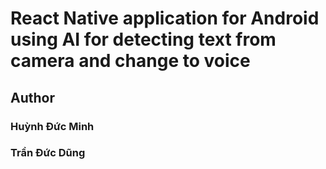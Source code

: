 # React Native application for Android using AI for detecting text from camera and change to voice
## Author
### Huỳnh Đức Minh 
### Trần Đức Dũng
 
